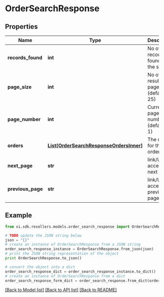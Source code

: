 # OrderSearchResponse


## Properties

Name | Type | Description | Notes
------------ | ------------- | ------------- | -------------
**records_found** | **int** | No of recourds found for the search. | [optional] 
**page_size** | **int** | No of results per page.(default is 25) | [optional] 
**page_number** | **int** | Current page number.(default is 1) | [optional] 
**orders** | [**List[OrderSearchResponseOrdersInner]**](OrderSearchResponseOrdersInner.md) | The details for the order. | [optional] 
**next_page** | **str** | link/URL for accessing next page. | [optional] 
**previous_page** | **str** | link/URL for accessing previous page. | [optional] 

## Example

```python
from xi.sdk.resellers.models.order_search_response import OrderSearchResponse

# TODO update the JSON string below
json = "{}"
# create an instance of OrderSearchResponse from a JSON string
order_search_response_instance = OrderSearchResponse.from_json(json)
# print the JSON string representation of the object
print OrderSearchResponse.to_json()

# convert the object into a dict
order_search_response_dict = order_search_response_instance.to_dict()
# create an instance of OrderSearchResponse from a dict
order_search_response_form_dict = order_search_response.from_dict(order_search_response_dict)
```
[[Back to Model list]](../README.md#documentation-for-models) [[Back to API list]](../README.md#documentation-for-api-endpoints) [[Back to README]](../README.md)


